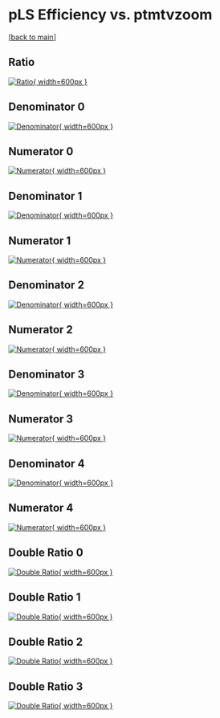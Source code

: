 # pLS Efficiency vs. ptmtvzoom

[[back to main](./)]



## Ratio

[![Ratio](../mtv/var/pLS_loweta_0_0_eff_ptmtvzoom.png){ width=600px }](../mtv/var/pLS_loweta_0_0_eff_ptmtvzoom.pdf)

## Denominator 0

[![Denominator](../mtv/den/pLS_loweta_0_0_eff_ptmtvzoom_den0.png){ width=600px }](../mtv/den/pLS_loweta_0_0_eff_ptmtvzoom_den0.pdf)

## Numerator 0

[![Numerator](../mtv/num/pLS_loweta_0_0_eff_ptmtvzoom_num0.png){ width=600px }](../mtv/num/pLS_loweta_0_0_eff_ptmtvzoom_num0.pdf)

## Denominator 1

[![Denominator](../mtv/den/pLS_loweta_0_0_eff_ptmtvzoom_den1.png){ width=600px }](../mtv/den/pLS_loweta_0_0_eff_ptmtvzoom_den1.pdf)

## Numerator 1

[![Numerator](../mtv/num/pLS_loweta_0_0_eff_ptmtvzoom_num1.png){ width=600px }](../mtv/num/pLS_loweta_0_0_eff_ptmtvzoom_num1.pdf)

## Denominator 2

[![Denominator](../mtv/den/pLS_loweta_0_0_eff_ptmtvzoom_den2.png){ width=600px }](../mtv/den/pLS_loweta_0_0_eff_ptmtvzoom_den2.pdf)

## Numerator 2

[![Numerator](../mtv/num/pLS_loweta_0_0_eff_ptmtvzoom_num2.png){ width=600px }](../mtv/num/pLS_loweta_0_0_eff_ptmtvzoom_num2.pdf)

## Denominator 3

[![Denominator](../mtv/den/pLS_loweta_0_0_eff_ptmtvzoom_den3.png){ width=600px }](../mtv/den/pLS_loweta_0_0_eff_ptmtvzoom_den3.pdf)

## Numerator 3

[![Numerator](../mtv/num/pLS_loweta_0_0_eff_ptmtvzoom_num3.png){ width=600px }](../mtv/num/pLS_loweta_0_0_eff_ptmtvzoom_num3.pdf)

## Denominator 4

[![Denominator](../mtv/den/pLS_loweta_0_0_eff_ptmtvzoom_den4.png){ width=600px }](../mtv/den/pLS_loweta_0_0_eff_ptmtvzoom_den4.pdf)

## Numerator 4

[![Numerator](../mtv/num/pLS_loweta_0_0_eff_ptmtvzoom_num4.png){ width=600px }](../mtv/num/pLS_loweta_0_0_eff_ptmtvzoom_num4.pdf)

## Double Ratio 0

[![Double Ratio](../mtv/ratio/pLS_loweta_0_0_eff_ptmtvzoom_ratio0.png){ width=600px }](../mtv/ratio/pLS_loweta_0_0_eff_ptmtvzoom_ratio0.pdf)

## Double Ratio 1

[![Double Ratio](../mtv/ratio/pLS_loweta_0_0_eff_ptmtvzoom_ratio1.png){ width=600px }](../mtv/ratio/pLS_loweta_0_0_eff_ptmtvzoom_ratio1.pdf)

## Double Ratio 2

[![Double Ratio](../mtv/ratio/pLS_loweta_0_0_eff_ptmtvzoom_ratio2.png){ width=600px }](../mtv/ratio/pLS_loweta_0_0_eff_ptmtvzoom_ratio2.pdf)

## Double Ratio 3

[![Double Ratio](../mtv/ratio/pLS_loweta_0_0_eff_ptmtvzoom_ratio3.png){ width=600px }](../mtv/ratio/pLS_loweta_0_0_eff_ptmtvzoom_ratio3.pdf)

